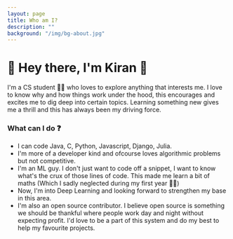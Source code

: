 ```yaml
---
layout: page
title: Who am I?
description: ""
background: "/img/bg-about.jpg"
---
```


# 🌴 Hey there, I'm Kiran 🤝

I'm a CS student 👨‍💻 who loves to explore anything that interests me. I love to know why and how things work under the hood, this encourages and excites me to dig deep into certain topics. Learning something new gives me a thrill and this has always been my driving force.

### What can I do ❓

- I can code Java, C, Python, Javascript, Django, Julia.
- I'm more of a developer kind and ofcourse loves algorithmic problems but not competitive.
- I'm an ML guy. I don't just want to code off a snippet, I want to know what's the crux of those lines of code. This made me learn a bit of maths (Which I sadly neglected during my first year :man_facepalming:)
- Now, I'm into Deep Learning and looking forward to strengthen my base in this area.
- I'm also an open source contributor. I believe open source is something we should be thankful where people work day and night without expecting profit. I'd love to be a part of this system and do my best to help my favourite projects.
